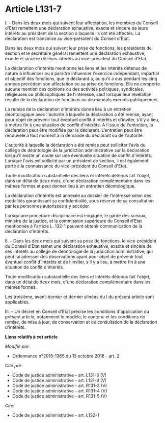 # Article L131-7

I. – Dans les deux mois qui suivent leur affectation, les membres du Conseil d'Etat remettent une déclaration exhaustive,
exacte et sincère de leurs intérêts au président de la section à laquelle ils ont été affectés. La déclaration est transmise
au vice-président du Conseil d'Etat.

Dans les deux mois qui suivent leur prise de fonctions, les présidents de section et le secrétaire général remettent une
déclaration exhaustive, exacte et sincère de leurs intérêts au vice-président du Conseil d'Etat.

La déclaration d'intérêts mentionne les liens et les intérêts détenus de nature à influencer ou à paraître influencer
l'exercice indépendant, impartial et objectif des fonctions, que le déclarant a, ou qu'il a eus pendant les cinq années
précédant son affectation ou sa prise de fonctions. Elle ne comporte aucune mention des opinions ou des activités politiques,
syndicales, religieuses ou philosophiques de l'intéressé, sauf lorsque leur révélation résulte de la déclaration de fonctions
ou de mandats exercés publiquement.

La remise de la déclaration d'intérêts donne lieu à un entretien déontologique avec l'autorité à laquelle la déclaration a
été remise, ayant pour objet de prévenir tout éventuel conflit d'intérêts et d'inviter, s'il y a lieu, à mettre fin à une
situation de conflit d'intérêts. A l'issue de l'entretien, la déclaration peut être modifiée par le déclarant. L'entretien
peut être renouvelé à tout moment à la demande du déclarant ou de l'autorité.

L'autorité à laquelle la déclaration a été remise peut solliciter l'avis du collège de déontologie de la juridiction
administrative sur la déclaration lorsqu'il existe un doute sur une éventuelle situation de conflit d'intérêts. Lorsque
l'avis est sollicité par un président de section, il est également porté à la connaissance du vice-président du Conseil
d'Etat.

Toute modification substantielle des liens et intérêts détenus fait l'objet, dans un délai de deux mois, d'une déclaration
complémentaire dans les mêmes formes et peut donner lieu à un entretien déontologique.

La déclaration d'intérêts est annexée au dossier de l'intéressé selon des modalités garantissant sa confidentialité, sous
réserve de sa consultation par les personnes autorisées à y accéder.

Lorsqu'une procédure disciplinaire est engagée, le garde des sceaux, ministre de la justice, et la commission supérieure du
Conseil d'Etat mentionnée à l'article L. 132-1 peuvent obtenir communication de la déclaration d'intérêts.

II. – Dans les deux mois qui suivent sa prise de fonctions, le vice-président du Conseil d'Etat remet une déclaration
exhaustive, exacte et sincère de ses intérêts au collège de déontologie de la juridiction administrative, qui peut lui
adresser des observations ayant pour objet de prévenir tout éventuel conflit d'intérêts et de l'inviter, s'il y a lieu, à
mettre fin à une situation de conflit d'intérêts.

Toute modification substantielle des liens et intérêts détenus fait l'objet, dans un délai de deux mois, d'une déclaration
complémentaire dans les mêmes formes.

Les troisième, avant-dernier et dernier alinéas du I du présent article sont applicables.

III. – Un décret en Conseil d'Etat précise les conditions d'application du présent article, notamment le modèle, le contenu
et les conditions de remise, de mise à jour, de conservation et de consultation de la déclaration d'intérêts.

**Liens relatifs à cet article**

_Modifié par_:

  - Ordonnance n°2016-1365 du 13 octobre 2016 - art. 2

_Cité par_:

  - Code de justice administrative - art. L131-6 (V)
  - Code de justice administrative - art. L131-8 (V)
  - Code de justice administrative - art. R131-3 (V)
  - Code de justice administrative - art. R131-4 (V)
  - Code de justice administrative - art. R131-5 (V)

_Cite_:

  - Code de justice administrative - art. L132-1
